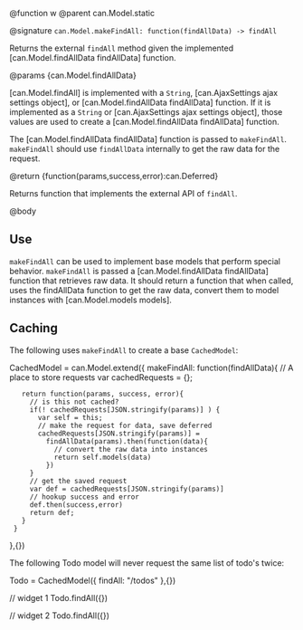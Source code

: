 @function  w
@parent can.Model.static

@signature `can.Model.makeFindAll: function(findAllData) -> findAll`

Returns the external `findAll` method given the implemented [can.Model.findAllData findAllData] function.

@params {can.Model.findAllData}

[can.Model.findAll] is implemented with a `String`, [can.AjaxSettings ajax settings object], or
[can.Model.findAllData findAllData] function. If it is implemented as
a `String` or [can.AjaxSettings ajax settings object], those values are used
to create a [can.Model.findAllData findAllData] function.

The [can.Model.findAllData findAllData] function is passed to `makeFindAll`. `makeFindAll`
should use `findAllData` internally to get the raw data for the request.

@return {function(params,success,error):can.Deferred}

Returns function that implements the external API of `findAll`.

@body

## Use

`makeFindAll` can be used to implement base models that perform special
behavior. `makeFindAll` is passed a [can.Model.findAllData findAllData] function that retrieves raw
data. It should return a function that when called, uses
the findAllData function to get the raw data, convert them to model instances with
[can.Model.models models].

## Caching

The following uses `makeFindAll` to create a base `CachedModel`:

   CachedModel = can.Model.extend({
     makeFindAll: function(findAllData){
       // A place to store requests
       var cachedRequests = {};

       return function(params, success, error){
         // is this not cached?
         if(! cachedRequests[JSON.stringify(params)] ) {
           var self = this;
           // make the request for data, save deferred
           cachedRequests[JSON.stringify(params)] =
             findAllData(params).then(function(data){
               // convert the raw data into instances
               return self.models(data)
             })
         }
         // get the saved request
         var def = cachedRequests[JSON.stringify(params)]
         // hookup success and error
         def.then(success,error)
         return def;
       }
     }
   },{})

The following Todo model will never request the same list of todo's twice:

   Todo = CachedModel({
     findAll: "/todos"
   },{})

   // widget 1
   Todo.findAll({})

   // widget 2
   Todo.findAll({})